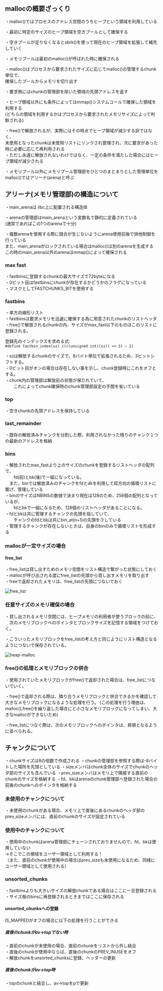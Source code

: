 ## mallocの概要ざっくり

・malloc()ではプロセスのアドレス空間のうちヒープという領域を利用している  
  
・最初に特定のサイズのヒープ領域を空きプールとして確保する  
  
・空きプールが足りなくなるとsbrk()を使って現在のヒープ領域を拡張して補充していく  
  
・メモリプールは最初のmalloc()が呼ばれた時に確保される  
  
・malloc()はプロセスから要求されたサイズに応じてmalloc()の管理するchunk単位で、  
  確保したプールからメモリを切り出す  
    
・要求側にはchunkの管理部を除いた領域の先頭アドレスを返す  
  
・ヒープ領域以外にも条件によってはmmap()システムコールで確保した領域を利用する  
(どちらの領域を利用するかはプロセスから要求されたメモリサイズによって判断される)  
  
  
・free()で解放されるが、実際にはその時点でヒープ領域が減少する訳ではなく、  
未使用となったchunkは未使用リストにリンクされ管理され、次に要求があった時に必要に応じて再利用される  
・ただし永遠に解放されないわけではなく、一定の条件を満たした場合にはヒープ領域が減少される  
  
  
・メモリプール以外にメモリプール管理部をひとつのまとまりとした管理単位をmalloc()ではアリーナ(arena)と呼ぶ  
  
  
  
  
  
  
## アリーナ(メモリ管理部)の構造について

・main_arenaは libc上に配置される構造体  

・arenaの管理部はmain_arenaという変数名で静的に定義されている  
(通常であればこの1つのarenaで十分)  
  
・複数arenaを使用する際に競合が生じないようにarena使用前後で排他制御を行っている  
また、main_arenaがロックされている場合はmalloc()は別のarenaを生成する  
この時のmain_arena以外のarenaはmmap()によって確保される  


### max fast
・fastbinsに登録するchunkの最大サイズで72byteになる  
・0ビット目はfastbinsにchunkが存在するかどうかのフラグになっている  
・マスクとしてFASTCHUNKS_BITを使用する  
  
### fastbins  
・単方向線形リスト  
・fastbinsは要求メモリを迅速に確保する為に用意されたchunkのリストヘッダ  
・free()で解放されるchunkの内、サイズがmax_fast以下のものはこのリストに登録される。  
  
登録先のインデックスを求める式:  
``` #define fastbin_index(sz) ((((unsigned int)(sz)) >> 3) – 2) ```  
  
・szは解放するchunkのサイズで、8バイト単位で拡張されるため、3ビットシフトする。  
・0ビット目がオンの場合は存在しない事を示し、chunk登録時にこれをオフとする。  
・chunk内の管理部は解放前の状態が保たれていて、  
　　これによってchunk確保時のchunk管理部設定の手間を省いている  


### top
・空きchunkの先頭アドレスを保持している  
  

### last_remainder
・既存の解放済みチャンクを分割した際、利用されなかった残りのチャンク１つの最新のアドレスを格納  
  
  
### bins
・解放されたmax_fastより上のサイズのchunkを登録するリストヘッダの配列で、  
　　fd(前)とbk(後)で一組になっている。  
  　また、binでは解放済みのチャンクをfdとdkを利用して双方向の循環リストに繋げ、管理している  
・binのサイズはNBINSの数値で決まり現在は128のため、256個の配列となっているが、  
　　fdとbkで一組になるため、128個のリストヘッダがあることになる。  
・fdとbkは共に管理するチャンクの先頭を指していて、  
　　チャンクのfdとbkは共にbin_at(n+1)の先頭をさしている  
・管理するチャンクが存在しないときは、自身のbinのみで循環リストを形成する  


### mallocが一定サイズの場合
#### free_list
・free_listは貸し出すためのメモリ空間をリスト構造で繋がった状態にしておく  
・mallocが呼び出される度にfree_listの先頭から貸し出すメモリを取り出す  
・freeで返却されたメモリは、free_listの先頭につないでおく<br>  
  
    
![free_list](https://www.ei.fukui-nct.ac.jp/wp-content/uploads/2018/01/2018-01-16-freelist.png)  

  
  
### 任意サイズのメモリ確保の場合
・貸し出されるメモリ空間には、ヒープメモリの利用者が使うブロックの前に、  
　次のメモリブロックへのポインタとブロックサイズを記憶する領域をつけておく。  
   
   
・こういったメモリブロックをfree_listの考え方と同じようにリスト構造となるようにつないで保存されている。  
  
  

![heap-malloc](https://www.ei.fukui-nct.ac.jp/wp-content/uploads/2018/01/2018-01-16-heap-malloc.png)

### free()の処理とメモリブロックの併合
・使用されていたメモリブロックがfree()で返却された場合は、free_listにつないでいく。　　

・free()で返却される際は、隣り合うメモリブロックと併合できるかを確認して大きなメモリブロックになるような処理を行う。
(この処理を行う理由は、malloc(),free()を繰り返した場合にと小さなメモリブロックになってしまい、大きなmallocができないため)  

・free_listにつなぐ際は、次のメモリブロックへのポインタは、昇順となるように並べられる。　　




## チャンクについて
・chunkサイズは8の倍数で作成される
・chunkの管理部を参照する際は-8バイトした場所を先頭としている
・sizeメンバはchunk全体のサイズでchunkのヘッダ部のサイズも含んでいる
・prev_sizeメンバはメモリ上で隣接する直前のchunkのサイズを格納する
・fd、bkはarenaのchunk管理部へ登録された場合の前後のchunkへのポインタを格納する  

### 未使用のチャンクについて
・未使用のchunkがある場合、メモリ上で直後にあるchunkのヘッダ部のprev_sizeメンバには、直前のchunkのサイズが設定されている  
  
### 使用中のチャンクについて
・使用中のchunkはarena管理部にチェーンされておりませんので、fd、bkは使用していない  
→そこでこの領域をユーザー領域として利用する！  
（また、直前のchunkが使用中の場合はprev_sizeも未使用になるため、同様にユーザー領域として使用される）  
  
  
  
  
### unsorted_chunks  
・fastbinsよりも大きいサイズの解放chunkである場合はここに一旦登録される  
・サイズ毎のbinsに再登録されるときまではここに保存される  
#### unsorted_chunksへの登録  
IS_MAPPEDがオフの場合に以下の処理を行うことができる  
##### 直後のchunkがav->topでない時
・直前のchunkが未使用の場合、直前のchunkをリストから外し結合  
・直後のchunkが使用中ならば、直後のchunkのPREV_INUSEをオフ  
・解放chunkをunsorted_chunksに登録、ヘッダーの更新  
  
  
##### 直後のchunkがav->top時  
・topのchunkと結合し、av->topをpで更新  

